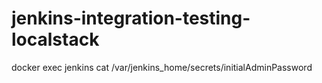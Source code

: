 # jenkins-integration-testing-localstack


docker exec jenkins cat /var/jenkins_home/secrets/initialAdminPassword